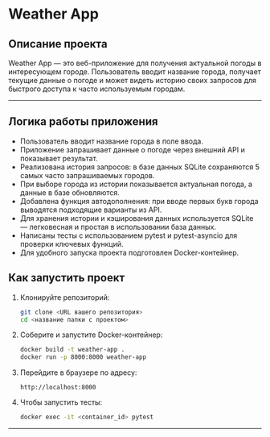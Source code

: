 # Weather App

## Описание проекта

Weather App — это веб-приложение для получения актуальной погоды в интересующем городе. Пользователь вводит название города, получает текущие данные о погоде и может видеть историю своих запросов для быстрого доступа к часто используемым городам.

---

## Логика работы приложения

- Пользователь вводит название города в поле ввода.
- Приложение запрашивает данные о погоде через внешний API и показывает результат.
- Реализована история запросов: в базе данных SQLite сохраняются 5 самых часто запрашиваемых городов.
- При выборе города из истории показывается актуальная погода, а данные в базе обновляются.
- Добавлена функция автодополнения: при вводе первых букв города выводятся подходящие варианты из API.
- Для хранения истории и кэширования данных используется SQLite — легковесная и простая в использовании база данных.
- Написаны тесты с использованием pytest и pytest-asyncio для проверки ключевых функций.
- Для удобного запуска проекта подготовлен Docker-контейнер.

## Как запустить проект

1. Клонируйте репозиторий:
    ```bash
    git clone <URL вашего репозитория>
    cd <название папки с проектом>
    ```

2. Соберите и запустите Docker-контейнер:
    ```bash
    docker build -t weather-app .
    docker run -p 8000:8000 weather-app
    ```

3. Перейдите в браузере по адресу:
    ```
    http://localhost:8000
    ```

4. Чтобы запустить тесты:
    ```bash
    docker exec -it <container_id> pytest
    ```

---

